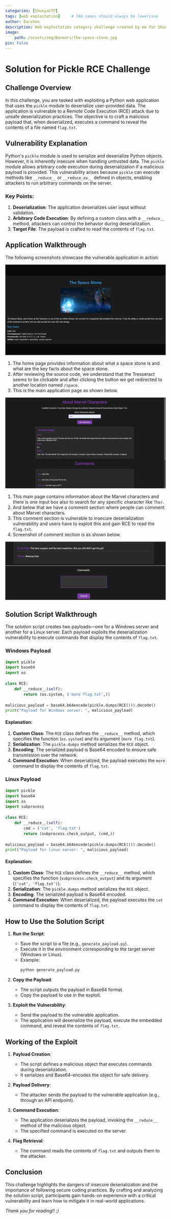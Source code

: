 ```yaml
---
categories: [ShunyaCTF]
tags: [web exploitation]     # TAG names should always be lowercase
author: Darshan
description: Web exploitation category challenge created by me for ShunyaCTF 2k24
image:
    path: /assets/img/Banners/the-space-stone.jpg
pin: False
---
```


# Solution for Pickle RCE Challenge

## Challenge Overview

In this challenge, you are tasked with exploiting a Python web application that uses the `pickle` module to deserialize user-provided data. The application is vulnerable to a Remote Code Execution (RCE) attack due to unsafe deserialization practices. The objective is to craft a malicious payload that, when deserialized, executes a command to reveal the contents of a file named `flag.txt`.

## Vulnerability Explanation

Python's `pickle` module is used to serialize and deserialize Python objects. However, it is inherently insecure when handling untrusted data. The `pickle` module allows arbitrary code execution during deserialization if a malicious payload is provided. This vulnerability arises because `pickle` can execute methods like `__reduce__` or `__reduce_ex__` defined in objects, enabling attackers to run arbitrary commands on the server.

### Key Points:
1. **Deserialization**: The application deserializes user input without validation.
2. **Arbitrary Code Execution**: By defining a custom class with a `__reduce__` method, attackers can control the behavior during deserialization.
3. **Target File**: The payload is crafted to read the contents of `flag.txt`.

## Application Walkthrough

The following screenshots showcase the vulnerable application in action:
 
![HomePage](/assets/img/ShunyaCTF/SpaceStone/homepage.png)

1. The home page provides information about what a space stone is and what are the key facts about the space stone.
2. After reviewing the source code, we understand that the Tresseract seems to be clickable and after clicking the button we get redirected to another location named `/space`.
3. This is the main application page as shown below.  

![Untitled](/assets/img/ShunyaCTF/SpaceStone/mainpage.png)

1. This main page contains information about the Marvel characters and there is one input box also to search for any specific character like `Thor`.
2. And below that we have a comment section where people can comment about Marvel characters.
3. This comment section is vulnerable to insecure deserialization vulnerability and users have to exploit this and gain RCE to read the `flag.txt`.
4. Screenshot of comment section is as shown below.  

![Untitled](/assets/img/ShunyaCTF/SpaceStone/commentsection.png)

## Solution Script Walkthrough

The solution script creates two payloads—one for a Windows server and another for a Linux server. Each payload exploits the deserialization vulnerability to execute commands that display the contents of `flag.txt`.

### Windows Payload
```python
import pickle
import base64
import os

class RCE:
    def __reduce__(self):
        return (os.system, ('more flag.txt',))

malicious_payload = base64.b64encode(pickle.dumps(RCE())).decode()
print("Payload for Windows server: ", malicious_payload)
```

#### Explanation:
1. **Custom Class**: The `RCE` class defines the `__reduce__` method, which specifies the function (`os.system`) and its argument (`more flag.txt`).
2. **Serialization**: The `pickle.dumps` method serializes the `RCE` object.
3. **Encoding**: The serialized payload is Base64 encoded to ensure safe transmission over the network.
4. **Command Execution**: When deserialized, the payload executes the `more` command to display the contents of `flag.txt`.

### Linux Payload
```python
import pickle
import base64
import os
import subprocess

class RCE:
    def __reduce__(self):
        cmd = ('cat', 'flag.txt')
        return (subprocess.check_output, (cmd,))

malicious_payload = base64.b64encode(pickle.dumps(RCE())).decode()
print("Payload for linux server: ", malicious_payload)
```

#### Explanation:
1. **Custom Class**: The `RCE` class defines the `__reduce__` method, which specifies the function (`subprocess.check_output`) and its argument (`('cat', 'flag.txt')`).
2. **Serialization**: The `pickle.dumps` method serializes the `RCE` object.
3. **Encoding**: The serialized payload is Base64 encoded.
4. **Command Execution**: When deserialized, the payload executes the `cat` command to display the contents of `flag.txt`.

## How to Use the Solution Script

1. **Run the Script**:
   - Save the script to a file (e.g., `generate_payload.py`).
   - Execute it in the environment corresponding to the target server (Windows or Linux).
   - Example:
     ```bash
     python generate_payload.py
     ```

2. **Copy the Payload**:
   - The script outputs the payload in Base64 format.
   - Copy the payload to use in the exploit.

3. **Exploit the Vulnerability**:
   - Send the payload to the vulnerable application.
   - The application will deserialize the payload, execute the embedded command, and reveal the contents of `flag.txt`.

## Working of the Exploit

1. **Payload Creation**:
   - The script defines a malicious object that executes commands during deserialization.
   - It serializes and Base64-encodes the object for safe delivery.

2. **Payload Delivery**:
   - The attacker sends the payload to the vulnerable application (e.g., through an API endpoint).

3. **Command Execution**:
   - The application deserializes the payload, invoking the `__reduce__` method of the malicious object.
   - The specified command is executed on the server.

4. **Flag Retrieval**:
   - The command reads the contents of `flag.txt` and outputs them to the attacker.

## Conclusion

This challenge highlights the dangers of insecure deserialization and the importance of following secure coding practices. By crafting and analyzing the solution script, participants gain hands-on experience with a critical vulnerability and learn how to mitigate it in real-world applications.

*Thank you for reading!! ;)*